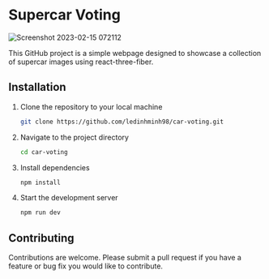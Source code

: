 # Supercar Voting
![Screenshot 2023-02-15 072112](https://user-images.githubusercontent.com/71751434/218893255-b97c0658-7093-4dfe-9a90-7ae5737dc608.png)

This GitHub project is a simple webpage designed to showcase a collection of supercar images using react-three-fiber.

## Installation
1. Clone the repository to your local machine
    ```sh
    git clone https://github.com/ledinhminh98/car-voting.git
    ```
2. Navigate to the project directory
    ```sh
    cd car-voting
    ```
3. Install dependencies
    ```sh
    npm install
    ```
4. Start the development server
    ```sh
    npm run dev
    ```

## Contributing
Contributions are welcome. Please submit a pull request if you have a feature or bug fix you would like to contribute.
